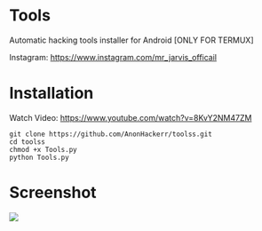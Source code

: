 # Tools

Automatic hacking tools installer for Android [ONLY FOR TERMUX]



Instagram: https://www.instagram.com/mr_jarvis_officail

# Installation
Watch Video: https://www.youtube.com/watch?v=8KvY2NM47ZM
```
git clone https://github.com/AnonHackerr/toolss.git
cd toolss
chmod +x Tools.py
python Tools.py
```
# Screenshot
<img src="https://i.imgur.com/OhhVPzU.png"/>

